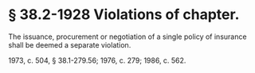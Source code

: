 # § 38.2-1928 Violations of chapter.

<p>The issuance, procurement or negotiation of a single policy of insurance shall be deemed a separate violation.</p><p>1973, c. 504, § 38.1-279.56; 1976, c. 279; 1986, c. 562.</p>